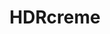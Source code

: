 ---
title: HDRcreme
photo: /images/hdrcreme.png
order: 2
technologies:
  - Ruby on Rails   
  - mySQL
  - javascript
  - html / css
gallery:
  - image: /images/hdrcreme.png
url: https://hdrcreme.com/
---